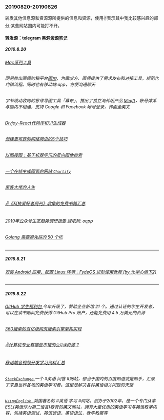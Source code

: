 ### 20190820-20190826
转发其他信息源和资源源所提供的信息和资源，使用✌表示其中我比较感兴趣的部分;某些网站国内可能打不开。

#### 转发源：telegram [黑洞资源笔记](https://t.me/tieliu)

##### 2019.8.20
###### [Mac系列工具 ](https://www.waitsun.com/tags-page)
###### 网易推出画师约稿平台[画加](https://www.51huajia.cn/)，为需求方、画师提供了需求发布和对接工具，规范化约稿流程。同时也有移动端 app，方便沟通聊天
###### 字节跳动收购的思维导图工具「幕布」，推出了独立海外版产品 [Minift](https://apps.apple.com/cn/app/id1473933018)，帐号体系与国内不相通，支持 Google 和 Facebook 帐号登录，界面全英文
###### [Divjoy–React代码库和UI生成器 ](https://divjoy.com/)
###### [创建更可靠的网络爬虫的5个技巧 ](https://towardsdatascience.com/https-towardsdatascience-com-5-tips-to-create-a-more-reliable-web-crawler-3efb6878f8db)
###### [以图搜图：基于机器学习的反向图像检索 ](https://techblog.commercetools.com/reverse-image-search-with-machine-learning-92786a07c142)
###### [一个在线生成图表的网站 `Chartify` ](https://chartify.io/)
###### [黑客大佬的人生 ](https://www.zhihu.com/question/31425611/answer/628914063)
###### [✌《科技爱好者周刊》收集的免费书籍汇总 ](https://github.com/ruanyf/free-books)
###### [2019年公众号生态趋势调研报告 提取码: oqpp](https://pan.baidu.com/s/1r6J9reTx29laGZTdtAq_mg)
###### [Golang 需要避免踩的 50 个坑 ](https://blog.csdn.net/keets1992/article/details/92816775?utm_source=app)
-----------------------------------------------------------------------------------------------------------------------
##### 2019.8.21
###### [安装 Android 应用、配置 Linux 环境：FydeOS 进阶使用教程 [by 化学心情下2]](https://sspai.com/post/56234)
-----------------------------------------------------------------------------------------------------------------------
##### 2019.8.22
###### [GitHub 学生福利包 ](http://education.github.com/discount_requests/new)今年升级了，赞助企业新增 21 个。通过认证的学生开发者，可以在读书期间免费获得 GitHub Pro 账户，还能免费用 4.5 万美元的资源
###### [360搜索的百亿级网页搜索引擎架构实现 ](https://blog.csdn.net/qihoo_tech/article/details/98000090?utm_source=app)
###### [✌计算机专业有哪些不错的`公开课`资源？ ](https://www.zhihu.com/question/38335108/answer/721984133)
###### [移动端音视频开发学习资料汇总 ](https://blog.csdn.net/a910626/article/details/79443975)
###### [`StackExchange` ](https://english.stackexchange.com/) 一个 #英语 问答 #网站，想当于国内的百度知道或是知乎，汇聚了来自世界各地的英语学习者。这里是解决各种英语相关问题的天堂
###### [`UsingEnglish `](https://www.usingenglish.com/)英国著名的 #英语 学习 #网站，创办于2002年，是一个专门从事ESL(英语作为第二语言)教育的英文网站，拥有大量优质的英语学习与英语教学内容，包括英语测试，英语谚语，英语语法，教学教案等
###### []()
###### []()
###### []()
###### []()
###### []()
###### []()
###### []()
###### []()
###### []()

